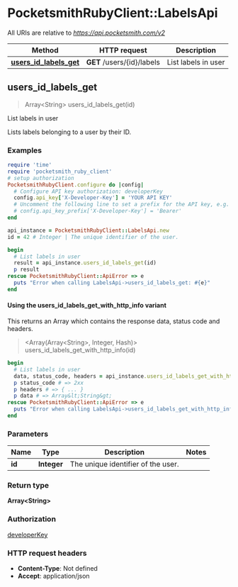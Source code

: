 # PocketsmithRubyClient::LabelsApi

All URIs are relative to *https://api.pocketsmith.com/v2*

| Method | HTTP request | Description |
| ------ | ------------ | ----------- |
| [**users_id_labels_get**](LabelsApi.md#users_id_labels_get) | **GET** /users/{id}/labels | List labels in user |


## users_id_labels_get

> Array&lt;String&gt; users_id_labels_get(id)

List labels in user

Lists labels belonging to a user by their ID.

### Examples

```ruby
require 'time'
require 'pocketsmith_ruby_client'
# setup authorization
PocketsmithRubyClient.configure do |config|
  # Configure API key authorization: developerKey
  config.api_key['X-Developer-Key'] = 'YOUR API KEY'
  # Uncomment the following line to set a prefix for the API key, e.g. 'Bearer' (defaults to nil)
  # config.api_key_prefix['X-Developer-Key'] = 'Bearer'
end

api_instance = PocketsmithRubyClient::LabelsApi.new
id = 42 # Integer | The unique identifier of the user.

begin
  # List labels in user
  result = api_instance.users_id_labels_get(id)
  p result
rescue PocketsmithRubyClient::ApiError => e
  puts "Error when calling LabelsApi->users_id_labels_get: #{e}"
end
```

#### Using the users_id_labels_get_with_http_info variant

This returns an Array which contains the response data, status code and headers.

> <Array(Array&lt;String&gt;, Integer, Hash)> users_id_labels_get_with_http_info(id)

```ruby
begin
  # List labels in user
  data, status_code, headers = api_instance.users_id_labels_get_with_http_info(id)
  p status_code # => 2xx
  p headers # => { ... }
  p data # => Array&lt;String&gt;
rescue PocketsmithRubyClient::ApiError => e
  puts "Error when calling LabelsApi->users_id_labels_get_with_http_info: #{e}"
end
```

### Parameters

| Name | Type | Description | Notes |
| ---- | ---- | ----------- | ----- |
| **id** | **Integer** | The unique identifier of the user. |  |

### Return type

**Array&lt;String&gt;**

### Authorization

[developerKey](../README.md#developerKey)

### HTTP request headers

- **Content-Type**: Not defined
- **Accept**: application/json

